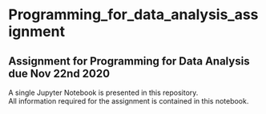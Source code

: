# Programming_for_data_analysis_assignment
## Assignment for Programming for Data Analysis due Nov 22nd 2020

A single Jupyter Notebook is presented in this repository.<br>
All information required for the assignment is contained in this notebook.
